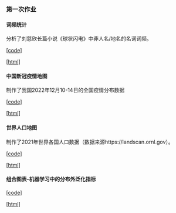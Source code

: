 ### 第一次作业

#### 词频统计

分析了刘慈欣长篇小说《球状闪电》中非人名/地名的名词词频。

[[code]](./wordcloud/)

[[html]](./wordcloud/output/wordcloud_rd_file.html)

#### 中国新冠疫情地图

制作了我国2022年12月10-14日的全国疫情分布数据

[[code]](./Chinamap)

[[html]](./Chinamap/output/covid.html)

#### 世界人口地图

制作了2021年世界各国人口数据（数据来源https://landscan.ornl.gov）。

[[code]](./worldmap)

[[html]](./worldmap/output/世界人口.html)

#### 组合图表-机器学习中的分布外泛化指标

[[code]](./combined_chart)

[[html]](./combined_chart/output/OOD_metrics.html)

